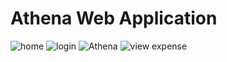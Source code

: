 # Athena Web Application
![home](https://user-images.githubusercontent.com/91144434/188273092-fc5cdfb2-7c30-4d11-8e37-feb98b4733ee.png)
![login](https://user-images.githubusercontent.com/91144434/188273206-3b9f0f8e-0b05-46d0-b033-ca30c6144ec1.png)
![Athena](https://user-images.githubusercontent.com/91144434/188273002-94694f6d-6480-4a70-8820-bdbb39d18b69.png) 
![view expense](https://user-images.githubusercontent.com/91144434/188273223-607fb689-57ae-4fe8-ac1a-8ba5c6fdede1.png)

